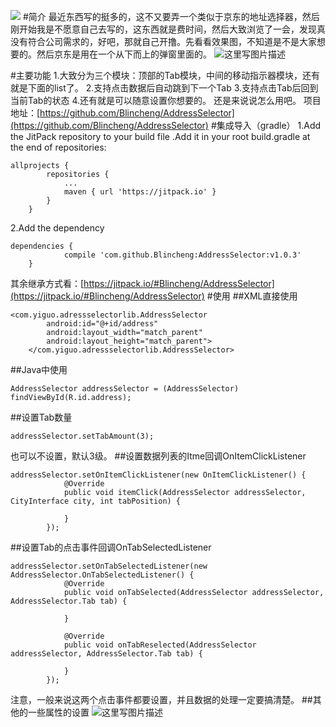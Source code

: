 [![](https://jitpack.io/v/Blincheng/AddressSelector.svg)](https://jitpack.io/#Blincheng/AddressSelector)
#简介
最近东西写的挺多的，这不又要弄一个类似于京东的地址选择器，然后刚开始我是不愿意自己去写的，这东西就是费时间，然后大致浏览了一会，发现真没有符合公司需求的，好吧，那就自己开撸。先看看效果图，不知道是不是大家想要的。然后京东是用在一个从下而上的弹窗里面的。
![这里写图片描述](http://img.blog.csdn.net/20170510182201975?watermark/2/text/aHR0cDovL2Jsb2cuY3Nkbi5uZXQvcXFfMjU4NjcxNDE=/font/5a6L5L2T/fontsize/400/fill/I0JBQkFCMA==/dissolve/70/gravity/SouthEast)

#主要功能
1.大致分为三个模块：顶部的Tab模块，中间的移动指示器模块，还有就是下面的list了。
2.支持点击数据后自动跳到下一个Tab
3.支持点击Tab后回到当前Tab的状态
4.还有就是可以随意设置你想要的。
还是来说说怎么用吧。
项目地址：[https://github.com/Blincheng/AddressSelector](https://github.com/Blincheng/AddressSelector)
#集成导入（gradle）
1.Add the JitPack repository to your build file .Add it in your root build.gradle at the end of repositories:

```
allprojects {
        repositories {
            ...
            maven { url 'https://jitpack.io' }
        }
    }
```
2.Add the dependency

```
dependencies {
            compile 'com.github.Blincheng:AddressSelector:v1.0.3'
    }
```
其余继承方式看：[https://jitpack.io/#Blincheng/AddressSelector](https://jitpack.io/#Blincheng/AddressSelector)
#使用
##XML直接使用

```
<com.yiguo.adressselectorlib.AddressSelector
        android:id="@+id/address"
        android:layout_width="match_parent"
        android:layout_height="match_parent">
    </com.yiguo.adressselectorlib.AddressSelector>
```
##Java中使用

```
AddressSelector addressSelector = (AddressSelector) findViewById(R.id.address);
```
##设置Tab数量

```
addressSelector.setTabAmount(3);
```
也可以不设置，默认3级。
##设置数据列表的Itme回调OnItemClickListener

```
addressSelector.setOnItemClickListener(new OnItemClickListener() {
            @Override
            public void itemClick(AddressSelector addressSelector, CityInterface city, int tabPosition) {

            }
        });
```
##设置Tab的点击事件回调OnTabSelectedListener

```
addressSelector.setOnTabSelectedListener(new AddressSelector.OnTabSelectedListener() {
            @Override
            public void onTabSelected(AddressSelector addressSelector, AddressSelector.Tab tab) {

            }

            @Override
            public void onTabReselected(AddressSelector addressSelector, AddressSelector.Tab tab) {

            }
        });
```
注意，一般来说这两个点击事件都要设置，并且数据的处理一定要搞清楚。
##其他的一些属性的设置
![这里写图片描述](http://img.blog.csdn.net/20170510183423862?watermark/2/text/aHR0cDovL2Jsb2cuY3Nkbi5uZXQvcXFfMjU4NjcxNDE=/font/5a6L5L2T/fontsize/400/fill/I0JBQkFCMA==/dissolve/70/gravity/SouthEast)

